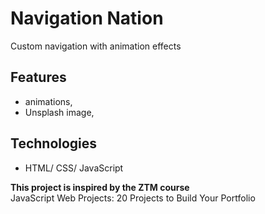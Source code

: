 # Navigation Nation

Custom navigation with animation effects

## Features

- animations, 
- Unsplash image, 

## Technologies
- HTML/ CSS/ JavaScript

**This project is inspired by the ZTM course**  
JavaScript Web Projects: 20 Projects to Build Your Portfolio

